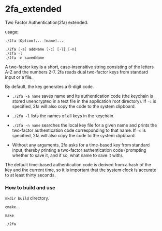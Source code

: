 # 2fa_extended
Two Factor Authentication(2fa) extended.

usage:

``` shell
./2fa [Option]... [name]...

./2fa [-a] addName [-c] [-l] [-n]
./2fa -l
./2fa -n savedName
```

A two-factor key is a short, case-insensitive string consisting of the letters A-Z and the numbers 2-7. 2fa reads dual two-factor keys from standard input or a file.

By default, the key generates a 6-digit code.

- `./2fa -a name` saves name and its authentication code (the keychain is stored unencrypted in a text file in the application root directory). If `-c` is specified, 2fa will also copy the code to the system clipboard.

- `./2fa -l` lists the names of all keys in the keychain.

- `./2fa -n name` searches the local key file for a given name and prints the two-factor authentication code corresponding to that name. If `-c` is specified, 2fa will also copy the code to the system clipboard.

- Without any arguments, 2fa asks for a time-based key from standard input, thereby printing a two-factor authentication code (prompting whether to save it, and if so, what name to save it with).

The default time-based authentication code is derived from a hash of the key and the current time, so it is important that the system clock is accurate to at least thirty seconds.

### How to build and use

`mkdir build` directory.

``` shell
cmake..

make

./2fa
```